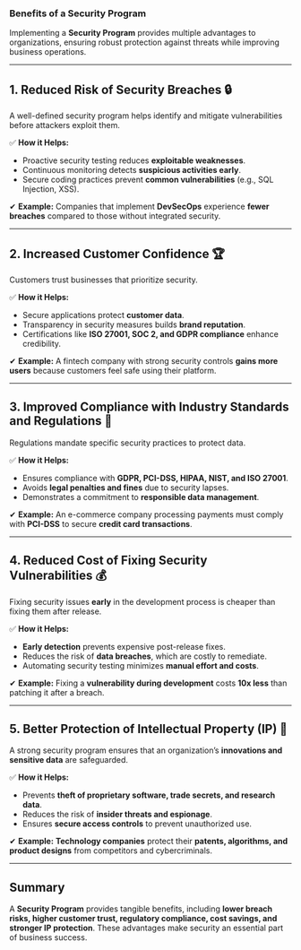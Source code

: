 ### **Benefits of a Security Program**  

Implementing a **Security Program** provides multiple advantages to organizations, ensuring robust protection against threats while improving business operations.  

---

## **1. Reduced Risk of Security Breaches 🔒**  
A well-defined security program helps identify and mitigate vulnerabilities before attackers exploit them.  

✅ **How it Helps:**  
- Proactive security testing reduces **exploitable weaknesses**.  
- Continuous monitoring detects **suspicious activities early**.  
- Secure coding practices prevent **common vulnerabilities** (e.g., SQL Injection, XSS).  

✔ **Example:** Companies that implement **DevSecOps** experience **fewer breaches** compared to those without integrated security.  

---

## **2. Increased Customer Confidence 🏆**  
Customers trust businesses that prioritize security.  

✅ **How it Helps:**  
- Secure applications protect **customer data**.  
- Transparency in security measures builds **brand reputation**.  
- Certifications like **ISO 27001, SOC 2, and GDPR compliance** enhance credibility.  

✔ **Example:** A fintech company with strong security controls **gains more users** because customers feel safe using their platform.  

---

## **3. Improved Compliance with Industry Standards and Regulations 📜**  
Regulations mandate specific security practices to protect data.  

✅ **How it Helps:**  
- Ensures compliance with **GDPR, PCI-DSS, HIPAA, NIST, and ISO 27001**.  
- Avoids **legal penalties and fines** due to security lapses.  
- Demonstrates a commitment to **responsible data management**.  

✔ **Example:** An e-commerce company processing payments must comply with **PCI-DSS** to secure **credit card transactions**.  

---

## **4. Reduced Cost of Fixing Security Vulnerabilities 💰**  
Fixing security issues **early** in the development process is cheaper than fixing them after release.  

✅ **How it Helps:**  
- **Early detection** prevents expensive post-release fixes.  
- Reduces the risk of **data breaches**, which are costly to remediate.  
- Automating security testing minimizes **manual effort and costs**.  

✔ **Example:** Fixing a **vulnerability during development** costs **10x less** than patching it after a breach.  

---

## **5. Better Protection of Intellectual Property (IP) 🏢**  
A strong security program ensures that an organization’s **innovations and sensitive data** are safeguarded.  

✅ **How it Helps:**  
- Prevents **theft of proprietary software, trade secrets, and research data**.  
- Reduces the risk of **insider threats and espionage**.  
- Ensures **secure access controls** to prevent unauthorized use.  

✔ **Example:** **Technology companies** protect their **patents, algorithms, and product designs** from competitors and cybercriminals.  

---

## **Summary**  
A **Security Program** provides tangible benefits, including **lower breach risks, higher customer trust, regulatory compliance, cost savings, and stronger IP protection**. These advantages make security an essential part of business success.
